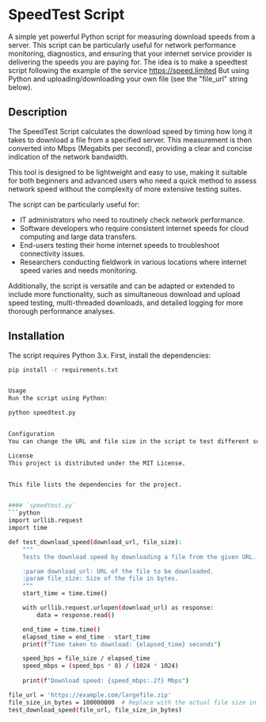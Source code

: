 # SpeedTest Script

A simple yet powerful Python script for measuring download speeds from a server. This script can be particularly useful for network performance monitoring, diagnostics, and ensuring that your internet service provider is delivering the speeds you are paying for. The idea is to make a speedtest script following the example of the service https://speed.limited 
But using Python and uploading/downloading your own file (see the "file_url" string below).

## Description

The SpeedTest Script calculates the download speed by timing how long it takes to download a file from a specified server. This measurement is then converted into Mbps (Megabits per second), providing a clear and concise indication of the network bandwidth.

This tool is designed to be lightweight and easy to use, making it suitable for both beginners and advanced users who need a quick method to assess network speed without the complexity of more extensive testing suites. 

The script can be particularly useful for:
- IT administrators who need to routinely check network performance.
- Software developers who require consistent internet speeds for cloud computing and large data transfers.
- End-users testing their home internet speeds to troubleshoot connectivity issues.
- Researchers conducting fieldwork in various locations where internet speed varies and needs monitoring.

Additionally, the script is versatile and can be adapted or extended to include more functionality, such as simultaneous download and upload speed testing, multi-threaded downloads, and detailed logging for more thorough performance analyses.


## Installation

The script requires Python 3.x. First, install the dependencies:

```bash
pip install -r requirements.txt


Usage
Run the script using Python:

python speedtest.py


Configuration
You can change the URL and file size in the script to test different sources and files.

License
This project is distributed under the MIT License.


This file lists the dependencies for the project.


#### `speedtest.py`
```python
import urllib.request
import time

def test_download_speed(download_url, file_size):
    """
    Tests the download speed by downloading a file from the given URL.

    :param download_url: URL of the file to be downloaded.
    :param file_size: Size of the file in bytes.
    """
    start_time = time.time()

    with urllib.request.urlopen(download_url) as response:
        data = response.read()

    end_time = time.time()
    elapsed_time = end_time - start_time
    print(f"Time taken to download: {elapsed_time} seconds")

    speed_bps = file_size / elapsed_time
    speed_mbps = (speed_bps * 8) / (1024 * 1024)
    
    print(f"Download speed: {speed_mbps:.2f} Mbps")

file_url = 'https://example.com/largefile.zip'
file_size_in_bytes = 100000000  # Replace with the actual file size in bytes
test_download_speed(file_url, file_size_in_bytes)



